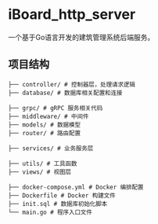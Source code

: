 # iBoard_http_server

一个基于Go语言开发的建筑管理系统后端服务。

## 项目结构
```
├── controller/ # 控制器层，处理请求逻辑
├── database/ # 数据库相关配置和连接

├── grpc/ # gRPC 服务相关代码
├── middleware/ # 中间件
├── models/ # 数据模型
├── router/ # 路由配置

├── services/ # 业务服务层
    
├── utils/ # 工具函数
├── views/ # 视图层

├── docker-compose.yml # Docker 编排配置
├── Dockerfile # Docker 构建文件
├── init.sql # 数据库初始化脚本
└── main.go # 程序入口文件

```


